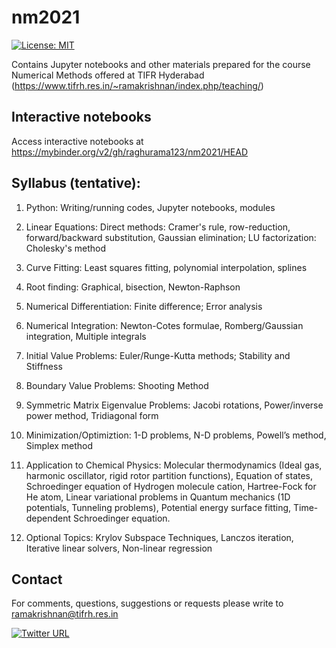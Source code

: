 # nm2021

[![License: MIT](https://img.shields.io/badge/License-MIT-yellow.svg)](https://opensource.org/licenses/MIT)

Contains Jupyter notebooks and other materials prepared for the course Numerical Methods offered at TIFR Hyderabad (https://www.tifrh.res.in/~ramakrishnan/index.php/teaching/)

## Interactive notebooks
Access interactive notebooks at https://mybinder.org/v2/gh/raghurama123/nm2021/HEAD

## Syllabus (tentative): 

1. Python: Writing/running codes, Jupyter notebooks, modules

2. Linear Equations: Direct methods: Cramer's rule, row-reduction, forward/backward substitution, Gaussian elimination; LU factorization: Cholesky's method

3. Curve Fitting: Least squares fitting, polynomial interpolation, splines

4. Root finding: Graphical, bisection, Newton-Raphson

5. Numerical Differentiation: Finite difference; Error analysis

6. Numerical Integration: Newton-Cotes formulae, Romberg/Gaussian integration, Multiple integrals

7. Initial Value Problems: Euler/Runge-Kutta methods; Stability and Stiffness

8. Boundary Value Problems: Shooting Method

9. Symmetric Matrix Eigenvalue Problems: Jacobi rotations, Power/inverse power method, Tridiagonal form

10. Minimization/Optimiztion: 1-D problems, N-D problems, Powell’s method, Simplex method

11. Application to Chemical Physics: Molecular thermodynamics (Ideal gas, harmonic oscillator, rigid rotor partition functions), Equation of states, Schroedinger equation of Hydrogen molecule cation, Hartree-Fock for He atom, Linear variational problems in Quantum mechanics (1D potentials, Tunneling problems), Potential energy surface fitting, Time-dependent Schroedinger equation. 

12. Optional Topics: Krylov Subspace Techniques, Lanczos iteration, Iterative linear solvers, Non-linear regression

## Contact
For comments, questions, suggestions or requests please write to ramakrishnan@tifrh.res.in 

[![Twitter URL](https://img.shields.io/twitter/url/https/twitter.com/raghurama123.svg?style=social&label=Follow%20%40raghurama123)](https://twitter.com/raghurama123)
